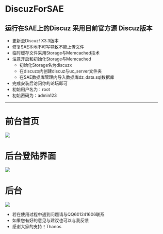 # DiscuzForSAE
运行在SAE上的Discuz
采用目前官方源 Discuz版本
- 
- 更新至Discuz! X3.3版本
- 修复SAE本地不可写导致不能上传文件
- 临时缓存文件采用Storage与Memcached技术
- 注意开启和初始化Storage与Memcached
	- 初始化Storage名为discuzx
	- 在discuzx内创建discuz与uc_server文件夹
	- 在SAE数据库管理内导入数据库dz_data.sql数据库
- 完成安装后访问你的论坛即可
- 初始用户名为：root
- 初始密码为：admin123

----------
# 前台首页
![](http://img.secbug.cc/sae1.jpg)
# 后台登陆界面
![](http://img.secbug.cc/sae2.jpg)
# 后台
![](http://img.secbug.cc/sae3.jpg)

- 若在使用过程中遇到问题请与QQ601241606联系
- 如果您有好的意见与建议也可以与我反馈
- 感谢大家的支持！Thanos.
